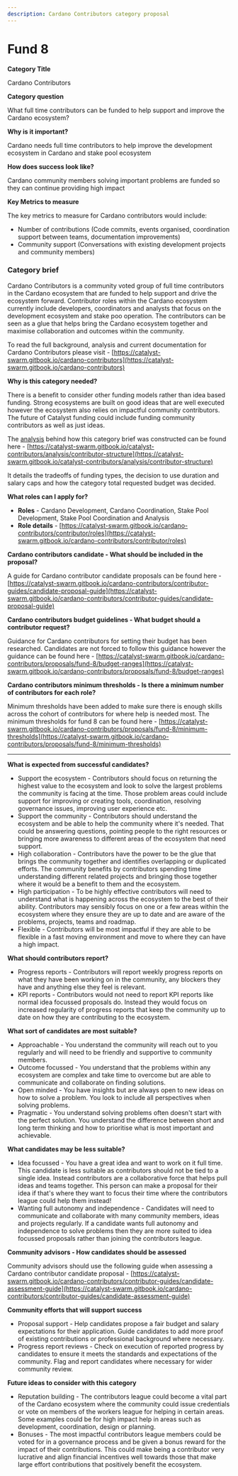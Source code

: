 ```yaml
---
description: Cardano Contributors category proposal
---
```


# Fund 8

**Category Title**

Cardano Contributors

**Category question**

What full time contributors can be funded to help support and improve the Cardano ecosystem?

**Why is it important?**

Cardano needs full time contributors to help improve the development ecosystem in Cardano and stake pool ecosystem

**How does success look like?**

Cardano community members solving important problems are funded so they can continue providing high impact

**Key Metrics to measure**

The key metrics to measure for Cardano contributors would include:

* Number of contributions (Code commits, events organised, coordination support between teams, documentation improvements)
* Community support (Conversations with existing development projects and community members)



### **Category brief**

Cardano Contributors is a community voted group of full time contributors in the Cardano ecosystem that are funded to help support and drive the ecosystem forward. Contributor roles within the Cardano ecosystem currently include developers, coordinators and analysts that focus on the development ecosystem and stake poo operation. The contributors can be seen as a glue that helps bring the Cardano ecosystem together and maximise collaboration and outcomes within the community.



To read the full background, analysis and current documentation for Cardano Contributors please visit - [https://catalyst-swarm.gitbook.io/cardano-contributors](https://catalyst-swarm.gitbook.io/cardano-contributors)



**Why is this category needed?**

There is a benefit to consider other funding models rather than idea based funding. Strong ecosystems are built on good ideas that are well executed however the ecosystem also relies on impactful community contributors. The future of Catalyst funding could include funding community contributors as well as just ideas.

The [analysis](../../background/overview.md) behind how this category brief was constructed can be found here - [https://catalyst-swarm.gitbook.io/catalyst-contributors/analysis/contributor-structure](https://catalyst-swarm.gitbook.io/catalyst-contributors/analysis/contributor-structure)

It details the tradeoffs of funding types, the decision to use duration and salary caps and how the category total requested budget was decided.



**What roles can I apply for?**

* **Roles** - Cardano Development, Cardano Coordination, Stake Pool Development, Stake Pool Coordination and Analysis
* **Role details** - [https://catalyst-swarm.gitbook.io/cardano-contributors/contributor/roles](https://catalyst-swarm.gitbook.io/cardano-contributors/contributor/roles)



**Cardano contributors candidate - What should be included in the proposal?**

A guide for Cardano contributor candidate proposals can be found here - [https://catalyst-swarm.gitbook.io/cardano-contributors/contributor-guides/candidate-proposal-guide](https://catalyst-swarm.gitbook.io/cardano-contributors/contributor-guides/candidate-proposal-guide)



**Cardano contributors budget guidelines - What budget should a contributor request?**

Guidance for Cardano contributors for setting their budget has been researched. Candidates are not forced to follow this guidance however the guidance can be found here - [https://catalyst-swarm.gitbook.io/cardano-contributors/proposals/fund-8/budget-ranges](https://catalyst-swarm.gitbook.io/cardano-contributors/proposals/fund-8/budget-ranges)



**Cardano contributors minimum thresholds - Is there a minimum number of contributors for each role?**

Minimum thresholds have been added to make sure there is enough skills across the cohort of contributors for where help is needed most. The minimum thresholds for fund 8 can be found here - [https://catalyst-swarm.gitbook.io/cardano-contributors/proposals/fund-8/minimum-thresholds](https://catalyst-swarm.gitbook.io/cardano-contributors/proposals/fund-8/minimum-thresholds)

****

**What is expected from successful candidates?**

* Support the ecosystem - Contributors should focus on returning the highest value to the ecosystem and look to solve the largest problems the community is facing at the time. Those problem areas could include support for improving or creating tools, coordination, resolving governance issues, improving user experience etc.
* Support the community - Contributors should understand the ecosystem and be able to help the community where it's needed. That could be answering questions, pointing people to the right resources or bringing more awareness to different areas of the ecosystem that need support.
* High collaboration - Contributors have the power to be the glue that brings the community together and identifies overlapping or duplicated efforts. The community benefits by contributors spending time understanding different related projects and bringing those together where it would be a benefit to them and the ecosystem.
* High participation - To be highly effective contributors will need to understand what is happening across the ecosystem to the best of their ability. Contributors may sensibly focus on one or a few areas within the ecosystem where they ensure they are up to date and are aware of the problems, projects, teams and roadmap.
* Flexible - Contributors will be most impactful if they are able to be flexible in a fast moving environment and move to where they can have a high impact.



**What should contributors report?**

* Progress reports - Contributors will report weekly progress reports on what they have been working on in the community, any blockers they have and anything else they feel is relevant.
* KPI reports - Contributors would not need to report KPI reports like normal idea focussed proposals do. Instead they would focus on increased regularity of progress reports that keep the community up to date on how they are contributing to the ecosystem.



**What sort of candidates are most suitable?**

* Approachable - You understand the community will reach out to you regularly and will need to be friendly and supportive to community members.
* Outcome focussed - You understand that the problems within any ecosystem are complex and take time to overcome but are able to communicate and collaborate on finding solutions.
* Open minded - You have insights but are always open to new ideas on how to solve a problem. You look to include all perspectives when solving problems.
* Pragmatic - You understand solving problems often doesn't start with the perfect solution. You understand the difference between short and long term thinking and how to prioritise what is most important and achievable.



**What candidates may be less suitable?**

* Idea focussed - You have a great idea and want to work on it full time. This candidate is less suitable as contributors should not be tied to a single idea. Instead contributors are a collaborative force that helps pull ideas and teams together. This person can make a proposal for their idea if that's where they want to focus their time where the contributors league could help them instead!
* Wanting full autonomy and independence - Candidates will need to communicate and collaborate with many community members, ideas and projects regularly. If a candidate wants full autonomy and independence to solve problems then they are more suited to idea focussed proposals rather than joining the contributors league.



**Community advisors - How candidates should be assessed**

Community advisors should use the following guide when assessing a Cardano contributor candidate proposal - [https://catalyst-swarm.gitbook.io/cardano-contributors/contributor-guides/candidate-assessment-guide](https://catalyst-swarm.gitbook.io/cardano-contributors/contributor-guides/candidate-assessment-guide)



**Community efforts that will support success**

* Proposal support - Help candidates propose a fair budget and salary expectations for their application. Guide candidates to add more proof of existing contributions or professional background where necessary.
* Progress report reviews - Check on execution of reported progress by candidates to ensure it meets the standards and expectations of the community. Flag and report candidates where necessary for wider community review.



**Future ideas to consider with this category**

* Reputation building - The contributors league could become a vital part of the Cardano ecosystem where the community could issue credentials or vote on members of the workers league for helping in certain areas. Some examples could be for high impact help in areas such as development, coordination, design or planning.
* Bonuses - The most impactful contributors league members could be voted for in a governance process and be given a bonus reward for the impact of their contributions. This could make being a contributor very lucrative and align financial incentives well towards those that make large effort contributions that positively benefit the ecosystem.
